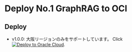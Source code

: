 # Deploy No.1 GraphRAG to OCI

## Deploy

- v1.0.0: 大阪リージョンのみをサポートしています。
Click <a href="https://cloud.oracle.com/resourcemanager/stacks/create?region=ap-osaka-1&zipUrl=https://github.com/engchina/No.1-GraphRAG-Deploy/releases/download/v1.0.0/v1.0.0.zip" target="_blank"><img src="https://oci-resourcemanager-plugin.plugins.oci.oraclecloud.com/latest/deploy-to-oracle-cloud.svg" alt="Deploy to Oracle Cloud"></a>.
